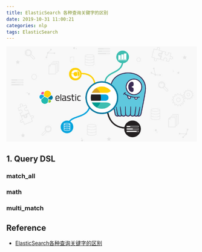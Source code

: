 ```yaml
---
title: ElasticSearch 各种查询关键字的区别
date: 2019-10-31 11:00:21
categories: nlp
tags: ElasticSearch
---
```


<img src="/images/elastic/elastic-keyword-1.jpg" width="550" alt="ElasticSearch" />

<!-- more -->

## 1. Query DSL

### match_all

### math

### multi_match


## Reference

- [ElasticSearch各种查询关键字的区别][1]

[1]: https://my.oschina.net/weiweiblog/blog/1574020

